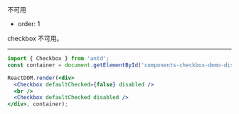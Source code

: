  不可用

- order: 1

checkbox 不可用。

---

````jsx
import { Checkbox } from 'antd';
const container = document.getElementById('components-checkbox-demo-disable');

ReactDOM.render(<div>
  <Checkbox defaultChecked={false} disabled />
  <br />
  <Checkbox defaultChecked disabled />
</div>, container);
````
